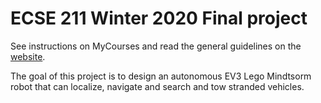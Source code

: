 # ECSE 211 Winter 2020 Final project

See instructions on MyCourses and read the general guidelines on the
[website](https://mcgill-dpm.github.io/website/).

The goal of this project is to design an autonomous EV3 Lego Mindtsorm robot that can localize, navigate and search and tow stranded vehicles.
